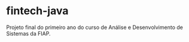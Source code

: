 # fintech-java
Projeto final do primeiro ano do curso de Análise e Desenvolvimento de Sistemas da FIAP.
